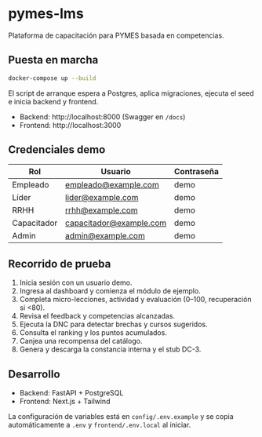 # pymes-lms

Plataforma de capacitación para PYMES basada en competencias.

## Puesta en marcha

```bash
docker-compose up --build
```

El script de arranque espera a Postgres, aplica migraciones, ejecuta el seed e inicia backend y frontend.

- Backend: http://localhost:8000 (Swagger en `/docs`)
- Frontend: http://localhost:3000

## Credenciales demo
| Rol | Usuario | Contraseña |
|---|---|---|
| Empleado | empleado@example.com | demo |
| Líder | lider@example.com | demo |
| RRHH | rrhh@example.com | demo |
| Capacitador | capacitador@example.com | demo |
| Admin | admin@example.com | demo |

## Recorrido de prueba
1. Inicia sesión con un usuario demo.
2. Ingresa al dashboard y comienza el módulo de ejemplo.
3. Completa micro-lecciones, actividad y evaluación (0–100, recuperación si <80).
4. Revisa el feedback y competencias alcanzadas.
5. Ejecuta la DNC para detectar brechas y cursos sugeridos.
6. Consulta el ranking y los puntos acumulados.
7. Canjea una recompensa del catálogo.
8. Genera y descarga la constancia interna y el stub DC-3.

## Desarrollo
- Backend: FastAPI + PostgreSQL
- Frontend: Next.js + Tailwind

La configuración de variables está en `config/.env.example` y se copia automáticamente a `.env` y `frontend/.env.local` al iniciar.
